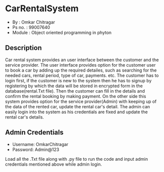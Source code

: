 # CarRentalSystem

*   By     : Omkar Chitragar
*   Ps no. : 99007640
*   Module : Object oriented programming in phyton

## Description

Car rental system provides an user interface between the customer and the service provider. The user interface provides option for the customer user to book a car by
adding up the required detailes, such as searching for the needed cars, rental period, type of car, payments. etc. The customer has to login first, if the customer is
new to the system then he has to signup by registering by which the data will be stored in encrypted form in the database(rental.Txt file). Then the customer can fill
in the details and confirm the rental booking by making payment. On the other side this system provides option for the service provider(Admin) with keeping up of the
data of the rented car, update the rental car's detail. The admin can easily login into the system as his credentials are fixed and update the rental car's details.

## Admin Credentials

*   Username: OmkarChitragar
*   Password: Admin@123

Load all the .Txt file along with .py file to run the code and input admin credentials mentioned above while admin login.
